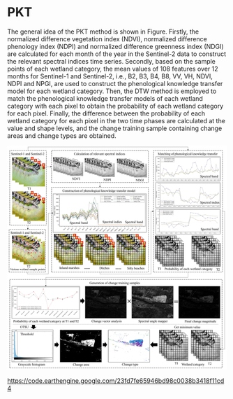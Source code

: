 # PKT
The general idea of the PKT method is shown in Figure. Firstly, the normalized difference vegetation index (NDVI), normalized difference phenology index (NDPI) and normalized difference greenness index (NDGI) are calculated for each month of the year in the Sentinel-2 data to construct the relevant spectral indices time series. Secondly, based on the sample points of each wetland category, the mean values of 108 features over 12 months for Sentinel-1 and Sentinel-2, i.e., B2, B3, B4, B8, VV, VH, NDVI, NDPI and NPGI, are used to construct the phenological knowledge transfer model for each wetland category. Then, the DTW method is employed to match the phenological knowledge transfer models of each wetland category with each pixel to obtain the probability of each wetland category for each pixel. Finally, the difference between the probability of each wetland category for each pixel in the two time phases are calculated at the value and shape levels, and the change training sample containing change areas and change types are obtained.

![image](https://github.com/zhuzhu94854693/PKT/blob/main/image.jpg)


https://code.earthengine.google.com/23fd7fe65946bd98c0038b3418f11cd4
